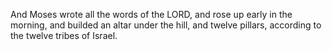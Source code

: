 And Moses wrote all the words of the LORD, and rose up early in the morning, and builded an altar under the hill, and twelve pillars, according to the twelve tribes of Israel.
